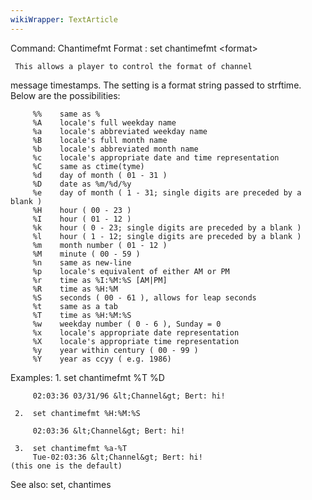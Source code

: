 ```yaml
---
wikiWrapper: TextArticle
---
```

Command: Chantimefmt
Format : set chantimefmt &lt;format&gt;

     This allows a player to control the format of channel
message timestamps.  The setting is a format string passed
to strftime.  Below are the possibilities:

         %%    same as %
         %A    locale's full weekday name
         %a    locale's abbreviated weekday name
         %B    locale's full month name
         %b    locale's abbreviated month name
         %c    locale's appropriate date and time representation
         %C    same as ctime(tyme)
         %d    day of month ( 01 - 31 )
         %D    date as %m/%d/%y
         %e    day of month ( 1 - 31; single digits are preceded by a blank )
         %H    hour ( 00 - 23 )
         %I    hour ( 01 - 12 )
         %k    hour ( 0 - 23; single digits are preceded by a blank )
         %l    hour ( 1 - 12; single digits are preceded by a blank )
         %m    month number ( 01 - 12 )
         %M    minute ( 00 - 59 )
         %n    same as new-line
         %p    locale's equivalent of either AM or PM
         %r    time as %I:%M:%S [AM|PM]
         %R    time as %H:%M
         %S    seconds ( 00 - 61 ), allows for leap seconds
         %t    same as a tab
         %T    time as %H:%M:%S
         %w    weekday number ( 0 - 6 ), Sunday = 0
         %x    locale's appropriate date representation
         %X    locale's appropriate time representation
         %y    year within century ( 00 - 99 )
         %Y    year as ccyy ( e.g. 1986)

Examples:
     1.  set chantimefmt %T %D

         02:03:36 03/31/96 &lt;Channel&gt; Bert: hi!

     2.  set chantimefmt %H:%M:%S

         02:03:36 &lt;Channel&gt; Bert: hi!

     3.  set chantimefmt %a-%T
         Tue-02:03:36 &lt;Channel&gt; Bert: hi!
	(this one is the default)

See also: set, chantimes

